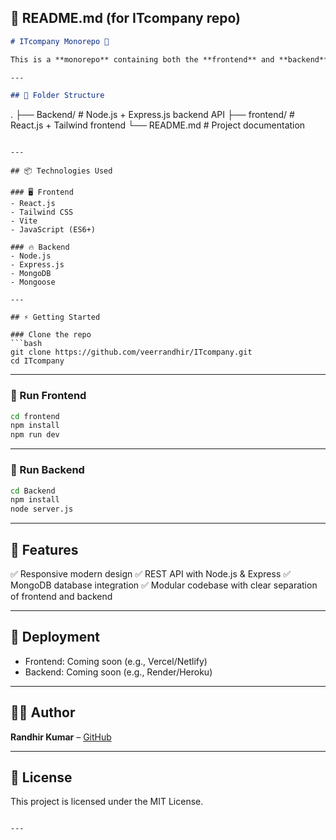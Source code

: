 
## 📖 README.md (for  ITcompany repo)

```markdown
# ITcompany Monorepo 🚀

This is a **monorepo** containing both the **frontend** and **backend** codebases for ITcompany’s website and APIs. The project is designed to deliver modern, responsive, and scalable web solutions.

---

## 📂 Folder Structure

```

.
├── Backend/     # Node.js + Express.js backend API
├── frontend/    # React.js + Tailwind frontend
└── README.md    # Project documentation

````

---

## 📦 Technologies Used

### 🖥️ Frontend
- React.js
- Tailwind CSS
- Vite
- JavaScript (ES6+)

### 🔥 Backend
- Node.js
- Express.js
- MongoDB
- Mongoose

---

## ⚡ Getting Started

### Clone the repo
```bash
git clone https://github.com/veerrandhir/ITcompany.git
cd ITcompany
````

---

### 🚀 Run Frontend

```bash
cd frontend
npm install
npm run dev
```

---

### 🚀 Run Backend

```bash
cd Backend
npm install
node server.js
```

---

## 🌟 Features

✅ Responsive modern design
✅ REST API with Node.js & Express
✅ MongoDB database integration
✅ Modular codebase with clear separation of frontend and backend

---

## 📁 Deployment

* Frontend: Coming soon (e.g., Vercel/Netlify)
* Backend: Coming soon (e.g., Render/Heroku)

---

## 👨‍💻 Author

**Randhir Kumar** – [GitHub](https://github.com/veerrandhir)

---

## 📜 License

This project is licensed under the MIT License.

```

---

```

